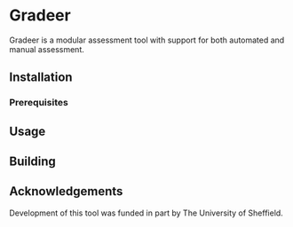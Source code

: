 # Gradeer

Gradeer is a modular assessment tool with support for both automated and manual assessment. 

## Installation

### Prerequisites

## Usage

## Building

## Acknowledgements 

Development of this tool was funded in part by The University of Sheffield.